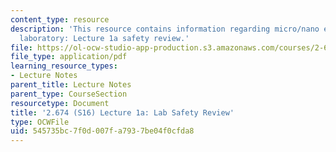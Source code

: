 ```yaml
---
content_type: resource
description: 'This resource contains information regarding micro/nano engineering
  laboratory: Lecture 1a safety review.'
file: https://ol-ocw-studio-app-production.s3.amazonaws.com/courses/2-674-micro-nano-engineering-laboratory-spring-2016/545735bc7f0d007fa7937be04f0cfda8_MIT2_674S16_Lec1aSaftyRev.pdf
file_type: application/pdf
learning_resource_types:
- Lecture Notes
parent_title: Lecture Notes
parent_type: CourseSection
resourcetype: Document
title: '2.674 (S16) Lecture 1a: Lab Safety Review'
type: OCWFile
uid: 545735bc-7f0d-007f-a793-7be04f0cfda8
---
```

